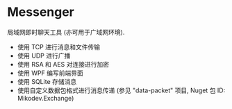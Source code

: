# Messenger
<p>局域网即时聊天工具 (亦可用于广域网环境).</p>
<ul>
<li>使用 TCP 进行消息和文件传输</li>
<li>使用 UDP 进行广播</li>
<li>使用 RSA 和 AES 对连接进行加密</li>
<li>使用 WPF 编写前端界面</li>
<li>使用 SQLite 存储消息</li>
<li>使用自定义数据包格式进行消息传递 (参见 "data-packet" 项目, Nuget 包 ID: Mikodev.Exchange)</li>
</ul>
